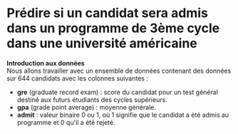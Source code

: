 # Prédire si un candidat sera admis dans un programme de 3ème cycle dans une université américaine
**Introduction aux données**    
Nous allons travailler avec un ensemble de données contenant des données sur 644 candidats avec les colonnes suivantes :
- **gre** (graduate record exam) : score du candidat pour un test général destiné aux futurs étudiants des cycles supérieurs.
- **gpa** (grade point average) : moyenne générale.
- **admit** : valeur binaire 0 ou 1, où 1 signifie que le candidat a été admis au programme et 0 qu'il a été rejeté.
